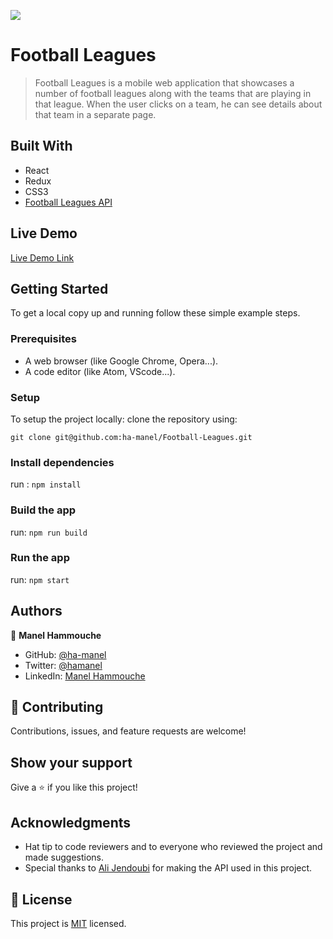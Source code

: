 ![](https://img.shields.io/badge/Microverse-blueviolet)

# Football Leagues

> Football Leagues is a mobile web application that showcases a number of football leagues along with the teams that are playing in that league. When the user clicks on a team, he can see details about that team in a separate page.


## Built With

- React
- Redux
- CSS3
- [Football Leagues API](https://github.com/ichala/football-api-microverse)

## Live Demo

[Live Demo Link](https://brilliant-faloodeh-2b0bb5.netlify.app/)


## Getting Started

To get a local copy up and running follow these simple example steps.

### Prerequisites

- A web browser (like Google Chrome, Opera...).
- A code editor (like Atom, VScode...).

### Setup

To setup the project locally: clone the repository using:

```
git clone git@github.com:ha-manel/Football-Leagues.git
```

### Install dependencies

run : `npm install`

### Build the app

run: `npm run build`

### Run the app

run: `npm start`

## Authors

👤 **Manel Hammouche**

- GitHub: [@ha-manel](https://github.com/ha-manel)
- Twitter: [@hamanel](https://twitter.com/ha_manel_)
- LinkedIn: [Manel Hammouche](https://www.linkedin.com/in/manel-hammouche/)

## 🤝 Contributing

Contributions, issues, and feature requests are welcome!

## Show your support

Give a ⭐️ if you like this project!

## Acknowledgments

- Hat tip to code reviewers and to everyone who reviewed the project and made suggestions.
- Special thanks to [Ali Jendoubi](https://github.com/ichala) for making the API used in this project.

## 📝 License

This project is [MIT](./MIT.md) licensed.
